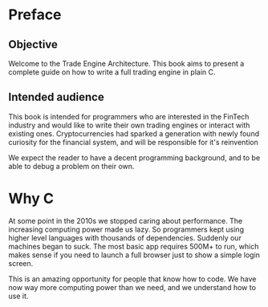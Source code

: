 # Preface

## Objective
Welcome to the Trade Engine Architecture. This book aims to present a complete guide on how to write a full trading engine in plain C.

## Intended audience
This book is intended for programmers who are interested in the FinTech industry and would like to write their own trading engines or interact with existing ones. Cryptocurrencies had sparked a generation with newly found curiosity for the financial system, and will be responsible for it's reinvention

We expect the reader to have a decent programming background, and to be able to debug a problem on their own.

# Why C
At some point in the 2010s we stopped caring about performance. The increasing computing power made us lazy. So programmers kept using higher level languages with thousands of dependencies. Suddenly our machines began to suck.
The most basic app requires 500M+ to run, which makes sense if you need to launch a full browser just to show a simple login screen.

This is an amazing opportunity for people that know how to code. We have now way more computing power than we need, and we understand how to use it.

